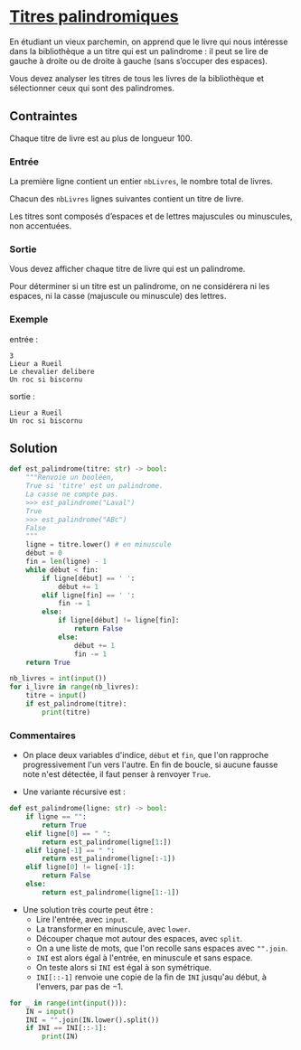# [Titres palindromiques](http://www.france-ioi.org/algo/task.php?idChapter=566&idTask=2417)


En étudiant un vieux parchemin, on apprend que le livre qui nous intéresse dans la bibliothèque a un titre qui est un palindrome : il peut se lire de gauche à droite ou de droite à gauche (sans s’occuper des espaces).

Vous devez analyser les titres de tous les livres de la bibliothèque et sélectionner ceux qui sont des palindromes.

## Contraintes

Chaque titre de livre est au plus de longueur 100.

### Entrée

La première ligne contient un entier `nbLivres`, le nombre total de livres.

Chacun des `nbLivres` lignes suivantes contient un titre de livre.

Les titres sont composés d’espaces et de lettres majuscules ou minuscules, non accentuées.

### Sortie

Vous devez afficher chaque titre de livre qui est un palindrome.

Pour déterminer si un titre est un palindrome, on ne considérera ni les espaces, ni la casse (majuscule ou minuscule) des lettres.

### Exemple

entrée :

    3
    Lieur a Rueil
    Le chevalier delibere
    Un roc si biscornu

sortie :

    Lieur a Rueil
    Un roc si biscornu

## Solution

```python
def est_palindrome(titre: str) -> bool:
    """Renvoie un booléen,
    True si 'titre' est un palindrome.
    La casse ne compte pas.
    >>> est_palindrome("Laval")
    True
    >>> est_palindrome("ABc")
    False
    """
    ligne = titre.lower() # en minuscule
    début = 0
    fin = len(ligne) - 1
    while début < fin:
        if ligne[début] == ' ':
            début += 1
        elif ligne[fin] == ' ':
            fin -= 1
        else:
            if ligne[début] != ligne[fin]:
                return False
            else:
                début += 1
                fin -= 1
    return True

nb_livres = int(input())
for i_livre in range(nb_livres):
    titre = input()
    if est_palindrome(titre):
        print(titre)
```

### Commentaires

* On place deux variables d'indice, `début` et `fin`, que l'on rapproche progressivement l'un vers l'autre. En fin de boucle, si aucune fausse note n'est détectée, il faut penser à renvoyer `True`.

* Une variante récursive est :
```python
def est_palindrome(ligne: str) -> bool:
    if ligne == "":
        return True
    elif ligne[0] == " ":
        return est_palindrome(ligne[1:])
    elif ligne[-1] == " ":
        return est_palindrome(ligne[:-1])
    elif ligne[0] != ligne[-1]:
        return False
    else:
        return est_palindrome(ligne[1:-1])
```

* Une solution très courte peut être :
    * Lire l'entrée, avec `input`.
    * La transformer en minuscule, avec `lower`.
    * Découper chaque mot autour des espaces, avec `split`.
    * On a une liste de mots, que l'on recolle sans espaces avec `"".join`.
    * `INI` est alors égal à l'entrée, en minuscule et sans espace.
    * On teste alors si `INI` est égal à son symétrique.
    * `INI[::-1]` renvoie une copie de la fin de `INI` jusqu'au début, à l'envers, par pas de $-1$.

```python
for _ in range(int(input())):
    IN = input()
    INI = "".join(IN.lower().split())
    if INI == INI[::-1]:
        print(IN)
```